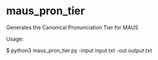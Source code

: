 maus_pron_tier
==============

Generates the Canonical Pronunciation Tier for MAUS

Usage:

$ python3 maus_pron_tier.py -input input.txt -out output.txt
